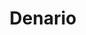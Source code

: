---
title: Denario
date: 
draft: false

# descripcion
description : Denario en plata 925 largo regulable.

materials: Plata 925

color: 

dimensions: Largo 17cm regulable a 20,5cm

code: 03-09-0848

type: "Pulseras"

categories: []

price: $5.650,00

price_eftvo: $4.805,00

# Images
# first image will be shown in the product page
images:
  # - image: "images/path_to_image"
  # La ubicacion de las imagenes es imagenes/Pulseras/Pulseras.Plata/03-09-0848-denario
  - image: "./images/pulseras/plata/03-09-0848-denario_a.jpg"
  - image: "./images/pulseras/plata/03-09-0848-denario_b.jpg"
---